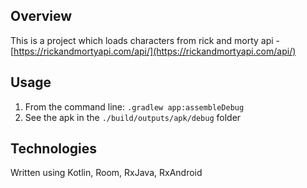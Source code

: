 
## Overview

This is a project which loads characters from rick and morty api - [https://rickandmortyapi.com/api/](https://rickandmortyapi.com/api/)

## Usage

1. From the command line: `.gradlew app:assembleDebug`
2. See the apk in the `./build/outputs/apk/debug` folder

## Technologies

Written using Kotlin, Room, RxJava, RxAndroid
